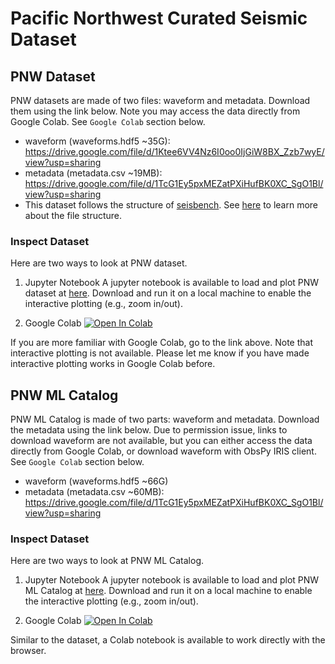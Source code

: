 # Pacific Northwest Curated Seismic Dataset


## PNW Dataset
PNW datasets are made of two files: waveform and metadata. Download them using the link below. Note you may access the data directly from Google Colab. See `Google Colab` section below.
- waveform (waveforms.hdf5 ~35G): https://drive.google.com/file/d/1Ktee6VV4Nz6I0oo0IjGiW8BX_Zzb7wyE/view?usp=sharing
- metadata (metadata.csv ~19MB): https://drive.google.com/file/d/1TcG1Ey5pxMEZatPXiHufBK0XC_SgO1Bl/view?usp=sharing
- This dataset follows the structure of [seisbench](https://seisbench.readthedocs.io/en/latest/). See [here](https://seisbench.readthedocs.io/en/latest/pages/data_format.html) to learn more about the  file structure.
  

### Inspect Dataset
Here are two ways to look at PNW dataset. 
1. Jupyter Notebook
A jupyter notebook is available to load and plot PNW dataset at [here](./notebooks/inspect_pnw_dataset.ipynb). Download and run it on a local machine to enable the interactive plotting (e.g., zoom in/out).

2. Google Colab
[![Open In Colab](https://colab.research.google.com/assets/colab-badge.svg)](https://colab.research.google.com/drive/1z6Ls_cj5cHu0ml_9DK3ExIm3b4EcNsg8?usp=sharing)

If you are more familiar with Google Colab, go to the link above. Note that interactive plotting is not available. Please let me know if you have made interactive plotting works in Google Colab before.


## PNW ML Catalog
PNW ML Catalog is made of two parts: waveform and metadata. Download the metadata using the link below. Due to permission issue, links to download waveform are not available, but you can either access the data directly from Google Colab, or download waveform with ObsPy IRIS client. See `Google Colab` section below.
- waveform (waveforms.hdf5 ~66G)
- metadata (metadata.csv ~60MB): https://drive.google.com/file/d/1TcG1Ey5pxMEZatPXiHufBK0XC_SgO1Bl/view?usp=sharing

### Inspect Dataset
Here are two ways to look at PNW ML Catalog. 
1. Jupyter Notebook
A jupyter notebook is available to load and plot PNW ML Catalog at [here](./notebooks/inspect_pnwml_catalog.ipynb). Download and run it on a local machine to enable the interactive plotting (e.g., zoom in/out).

1. Google Colab
[![Open In Colab](https://colab.research.google.com/assets/colab-badge.svg)](https://colab.research.google.com/drive/1t-Gz0sK1ZZzQUqOHn5cxesX7jWd6Um7C?usp=sharing)

Similar to the dataset, a Colab notebook is available to work directly with the browser.
